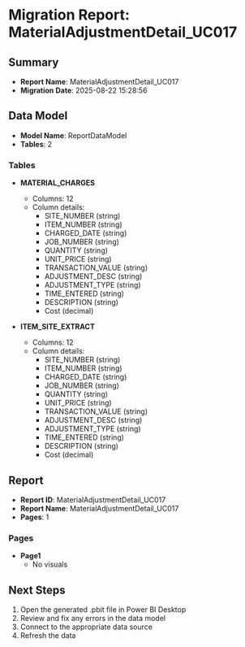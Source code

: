# Migration Report: MaterialAdjustmentDetail_UC017

## Summary

- **Report Name**: MaterialAdjustmentDetail_UC017
- **Migration Date**: 2025-08-22 15:28:56

## Data Model

- **Model Name**: ReportDataModel
- **Tables**: 2

### Tables

- **MATERIAL_CHARGES**
  - Columns: 12
  - Column details:
    - SITE_NUMBER (string)
    - ITEM_NUMBER (string)
    - CHARGED_DATE (string)
    - JOB_NUMBER (string)
    - QUANTITY (string)
    - UNIT_PRICE (string)
    - TRANSACTION_VALUE (string)
    - ADJUSTMENT_DESC (string)
    - ADJUSTMENT_TYPE (string)
    - TIME_ENTERED (string)
    - DESCRIPTION (string)
    - Cost (decimal)

- **ITEM_SITE_EXTRACT**
  - Columns: 12
  - Column details:
    - SITE_NUMBER (string)
    - ITEM_NUMBER (string)
    - CHARGED_DATE (string)
    - JOB_NUMBER (string)
    - QUANTITY (string)
    - UNIT_PRICE (string)
    - TRANSACTION_VALUE (string)
    - ADJUSTMENT_DESC (string)
    - ADJUSTMENT_TYPE (string)
    - TIME_ENTERED (string)
    - DESCRIPTION (string)
    - Cost (decimal)


## Report

- **Report ID**: MaterialAdjustmentDetail_UC017
- **Report Name**: MaterialAdjustmentDetail_UC017
- **Pages**: 1

### Pages

- **Page1**
  - No visuals


## Next Steps

1. Open the generated .pbit file in Power BI Desktop
2. Review and fix any errors in the data model
3. Connect to the appropriate data source
4. Refresh the data
